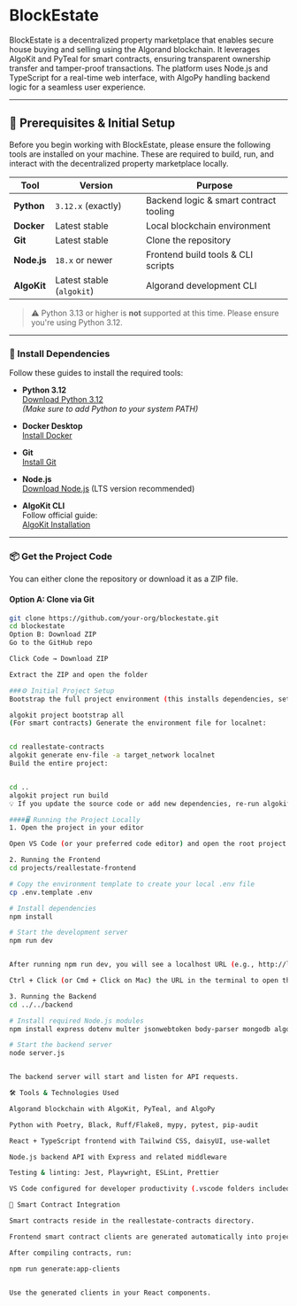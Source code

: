 # BlockEstate

BlockEstate is a decentralized property marketplace that enables secure house buying and selling using the Algorand blockchain. It leverages AlgoKit and PyTeal for smart contracts, ensuring transparent ownership transfer and tamper-proof transactions. The platform uses Node.js and TypeScript for a real-time web interface, with AlgoPy handling backend logic for a seamless user experience.

---

## 🧰 Prerequisites & Initial Setup

Before you begin working with BlockEstate, please ensure the following tools are installed on your machine. These are required to build, run, and interact with the decentralized property marketplace locally.

| Tool       | Version                 | Purpose                                |
|------------|-------------------------|----------------------------------------|
| **Python** | `3.12.x` (exactly)      | Backend logic & smart contract tooling |
| **Docker** | Latest stable           | Local blockchain environment           |
| **Git**    | Latest stable           | Clone the repository                   |
| **Node.js**| `18.x` or newer         | Frontend build tools & CLI scripts     |
| **AlgoKit**| Latest stable (`algokit`) | Algorand development CLI               |

> ⚠️ Python 3.13 or higher is **not** supported at this time. Please ensure you're using Python 3.12.

---

### 🔧 Install Dependencies

Follow these guides to install the required tools:

- **Python 3.12**  
  [Download Python 3.12](https://www.python.org/downloads/release/python-3120/)  
  *(Make sure to add Python to your system PATH)*

- **Docker Desktop**  
  [Install Docker](https://www.docker.com/products/docker-desktop/)

- **Git**  
  [Install Git](https://git-scm.com/downloads)

- **Node.js**  
  [Download Node.js](https://nodejs.org/en/download/) (LTS version recommended)

- **AlgoKit CLI**  
  Follow official guide:  
  [AlgoKit Installation](https://github.com/algorandfoundation/algokit-cli#installation)

---

### 📦 Get the Project Code

You can either clone the repository or download it as a ZIP file.

#### Option A: Clone via Git

```bash
git clone https://github.com/your-org/blockestate.git
cd blockestate
Option B: Download ZIP
Go to the GitHub repo

Click Code → Download ZIP

Extract the ZIP and open the folder

###⚙️ Initial Project Setup
Bootstrap the full project environment (this installs dependencies, sets up Python virtualenv, and prepares environment files):

algokit project bootstrap all
(For smart contracts) Generate the environment file for localnet:


cd reallestate-contracts
algokit generate env-file -a target_network localnet
Build the entire project:


cd ..
algokit project run build
💡 If you update the source code or add new dependencies, re-run algokit project bootstrap all to keep your environment up to date.

####🖥️ Running the Project Locally
1. Open the project in your editor

Open VS Code (or your preferred code editor) and open the root project folder (blockestate).

2. Running the Frontend
cd projects/reallestate-frontend

# Copy the environment template to create your local .env file
cp .env.template .env

# Install dependencies
npm install

# Start the development server
npm run dev


After running npm run dev, you will see a localhost URL (e.g., http://localhost:5173).

Ctrl + Click (or Cmd + Click on Mac) the URL in the terminal to open the frontend in your browser.

3. Running the Backend
cd ../../backend

# Install required Node.js modules
npm install express dotenv multer jsonwebtoken body-parser mongodb algosdk axios express-session cors

# Start the backend server
node server.js


The backend server will start and listen for API requests.

🛠️ Tools & Technologies Used

Algorand blockchain with AlgoKit, PyTeal, and AlgoPy

Python with Poetry, Black, Ruff/Flake8, mypy, pytest, pip-audit

React + TypeScript frontend with Tailwind CSS, daisyUI, use-wallet

Node.js backend API with Express and related middleware

Testing & linting: Jest, Playwright, ESLint, Prettier

VS Code configured for developer productivity (.vscode folders included)

🔗 Smart Contract Integration

Smart contracts reside in the reallestate-contracts directory.

Frontend smart contract clients are generated automatically into projects/reallestate-frontend/src/contracts.

After compiling contracts, run:

npm run generate:app-clients


Use the generated clients in your React components.

